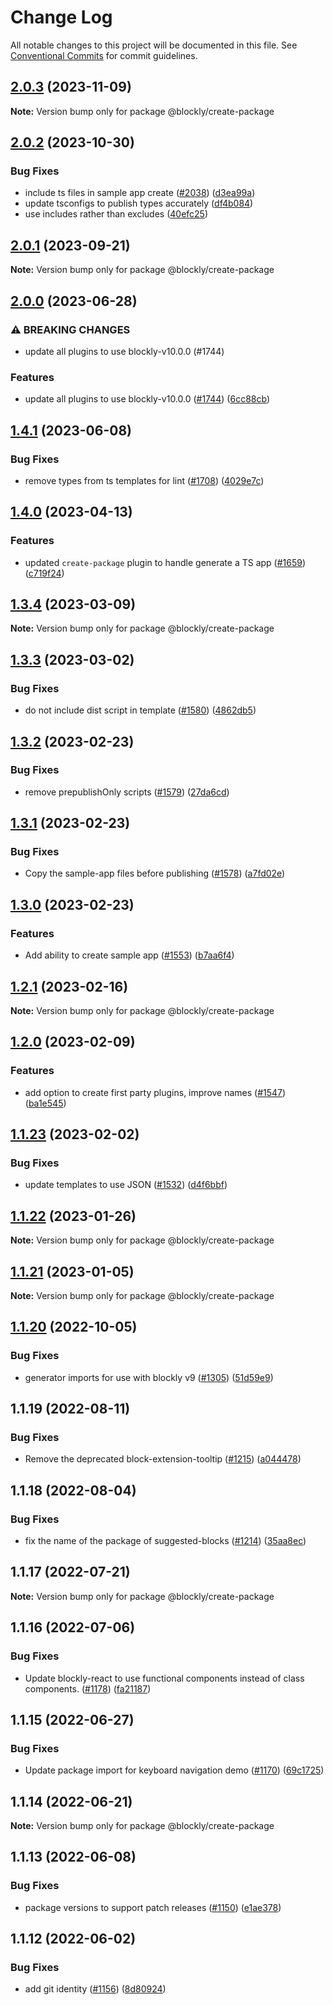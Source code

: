 # Change Log

All notable changes to this project will be documented in this file.
See [Conventional Commits](https://conventionalcommits.org) for commit guidelines.

## [2.0.3](https://github.com/google/blockly-samples/compare/@blockly/create-package@2.0.2...@blockly/create-package@2.0.3) (2023-11-09)

**Note:** Version bump only for package @blockly/create-package





## [2.0.2](https://github.com/google/blockly-samples/compare/@blockly/create-package@2.0.1...@blockly/create-package@2.0.2) (2023-10-30)


### Bug Fixes

* include ts files in sample app create ([#2038](https://github.com/google/blockly-samples/issues/2038)) ([d3ea99a](https://github.com/google/blockly-samples/commit/d3ea99ad9da09c84018ba785ca7ed6ae38ce042f))
* update tsconfigs to publish types accurately ([df4b084](https://github.com/google/blockly-samples/commit/df4b0844af712f5025a2ec842458b828f3147676))
* use includes rather than excludes ([40efc25](https://github.com/google/blockly-samples/commit/40efc255329e3ca476ccc247b95a2d05dd77b45e))



## [2.0.1](https://github.com/google/blockly-samples/compare/@blockly/create-package@2.0.0...@blockly/create-package@2.0.1) (2023-09-21)

**Note:** Version bump only for package @blockly/create-package





## [2.0.0](https://github.com/google/blockly-samples/compare/@blockly/create-package@1.4.1...@blockly/create-package@2.0.0) (2023-06-28)


### ⚠ BREAKING CHANGES

* update all plugins to use blockly-v10.0.0 (#1744)

### Features

* update all plugins to use blockly-v10.0.0 ([#1744](https://github.com/google/blockly-samples/issues/1744)) ([6cc88cb](https://github.com/google/blockly-samples/commit/6cc88cbef39d4ad664a668d3d46eb29ba7292f9c))



## [1.4.1](https://github.com/google/blockly-samples/compare/@blockly/create-package@1.4.0...@blockly/create-package@1.4.1) (2023-06-08)


### Bug Fixes

* remove types from ts templates for lint ([#1708](https://github.com/google/blockly-samples/issues/1708)) ([4029e7c](https://github.com/google/blockly-samples/commit/4029e7ced7c916ea0df335c9c930f3dbbbd2db76))



## [1.4.0](https://github.com/google/blockly-samples/compare/@blockly/create-package@1.3.4...@blockly/create-package@1.4.0) (2023-04-13)


### Features

* updated `create-package` plugin to handle generate a TS app ([#1659](https://github.com/google/blockly-samples/issues/1659)) ([c719f24](https://github.com/google/blockly-samples/commit/c719f24bc142c7a6825b81d67b1d3d59ec004374))



## [1.3.4](https://github.com/google/blockly-samples/compare/@blockly/create-package@1.3.3...@blockly/create-package@1.3.4) (2023-03-09)

**Note:** Version bump only for package @blockly/create-package





## [1.3.3](https://github.com/google/blockly-samples/compare/@blockly/create-package@1.3.2...@blockly/create-package@1.3.3) (2023-03-02)


### Bug Fixes

* do not include dist script in template ([#1580](https://github.com/google/blockly-samples/issues/1580)) ([4862db5](https://github.com/google/blockly-samples/commit/4862db56e55e084f16fa52319a58ad73f47737b0))



## [1.3.2](https://github.com/google/blockly-samples/compare/@blockly/create-package@1.3.1...@blockly/create-package@1.3.2) (2023-02-23)


### Bug Fixes

* remove prepublishOnly scripts ([#1579](https://github.com/google/blockly-samples/issues/1579)) ([27da6cd](https://github.com/google/blockly-samples/commit/27da6cd04c38f6ba417f4e7446bb6218c475448d))



## [1.3.1](https://github.com/google/blockly-samples/compare/@blockly/create-package@1.3.0...@blockly/create-package@1.3.1) (2023-02-23)


### Bug Fixes

* Copy the sample-app files before publishing ([#1578](https://github.com/google/blockly-samples/issues/1578)) ([a7fd02e](https://github.com/google/blockly-samples/commit/a7fd02e1b1eea4e37cd61edab9207ae9f03d091b))



## [1.3.0](https://github.com/google/blockly-samples/compare/@blockly/create-package@1.2.1...@blockly/create-package@1.3.0) (2023-02-23)


### Features

* Add ability to create sample app ([#1553](https://github.com/google/blockly-samples/issues/1553)) ([b7aa6f4](https://github.com/google/blockly-samples/commit/b7aa6f46557ccb0e4da691b8b20f7bb2e47a1044))



## [1.2.1](https://github.com/google/blockly-samples/compare/@blockly/create-package@1.2.0...@blockly/create-package@1.2.1) (2023-02-16)

**Note:** Version bump only for package @blockly/create-package





## [1.2.0](https://github.com/google/blockly-samples/compare/@blockly/create-package@1.1.23...@blockly/create-package@1.2.0) (2023-02-09)


### Features

* add option to create first party plugins, improve names ([#1547](https://github.com/google/blockly-samples/issues/1547)) ([ba1e545](https://github.com/google/blockly-samples/commit/ba1e5450923ad24f3ba886d0be901440e55cab6a))



## [1.1.23](https://github.com/google/blockly-samples/compare/@blockly/create-package@1.1.22...@blockly/create-package@1.1.23) (2023-02-02)


### Bug Fixes

* update templates to use JSON ([#1532](https://github.com/google/blockly-samples/issues/1532)) ([d4f6bbf](https://github.com/google/blockly-samples/commit/d4f6bbf38376f1ad39c9440aac7522a447c1a924))



## [1.1.22](https://github.com/google/blockly-samples/compare/@blockly/create-package@1.1.21...@blockly/create-package@1.1.22) (2023-01-26)

**Note:** Version bump only for package @blockly/create-package





## [1.1.21](https://github.com/google/blockly-samples/compare/@blockly/create-package@1.1.20...@blockly/create-package@1.1.21) (2023-01-05)

**Note:** Version bump only for package @blockly/create-package





## [1.1.20](https://github.com/google/blockly-samples/compare/@blockly/create-package@1.1.19...@blockly/create-package@1.1.20) (2022-10-05)


### Bug Fixes

* generator imports for use with blockly v9 ([#1305](https://github.com/google/blockly-samples/issues/1305)) ([51d59e9](https://github.com/google/blockly-samples/commit/51d59e98d172400e45fc74755f577e068df9996b))



## 1.1.19 (2022-08-11)


### Bug Fixes

* Remove the deprecated block-extension-tooltip ([#1215](https://github.com/google/blockly-samples/issues/1215)) ([a044478](https://github.com/google/blockly-samples/commit/a044478c86a73e3065bc866e427f175cbec6fc13))





## 1.1.18 (2022-08-04)


### Bug Fixes

* fix the name of the package of suggested-blocks ([#1214](https://github.com/google/blockly-samples/issues/1214)) ([35aa8ec](https://github.com/google/blockly-samples/commit/35aa8ec73a60a4eb5b1e80cb2fc71dcd83d05e27))





## 1.1.17 (2022-07-21)

**Note:** Version bump only for package @blockly/create-package





## 1.1.16 (2022-07-06)


### Bug Fixes

* Update blockly-react to use functional components instead of class components. ([#1178](https://github.com/google/blockly-samples/issues/1178)) ([fa21187](https://github.com/google/blockly-samples/commit/fa21187cdbe4ec3a5c69f185540dd68a98eb69d7))





## 1.1.15 (2022-06-27)


### Bug Fixes

* Update package import for keyboard navigation demo ([#1170](https://github.com/google/blockly-samples/issues/1170)) ([69c1725](https://github.com/google/blockly-samples/commit/69c1725b775279fcc397dc178935208d5f42b08c))





## 1.1.14 (2022-06-21)

**Note:** Version bump only for package @blockly/create-package





## 1.1.13 (2022-06-08)


### Bug Fixes

* package versions to support patch releases ([#1150](https://github.com/google/blockly-samples/issues/1150)) ([e1ae378](https://github.com/google/blockly-samples/commit/e1ae378d779531621c3d948566257d069002963f))





## 1.1.12 (2022-06-02)


### Bug Fixes

* add git identity ([#1156](https://github.com/google/blockly-samples/issues/1156)) ([8d80924](https://github.com/google/blockly-samples/commit/8d809243b277375beb2ce75d4e157b5e17f78193))
